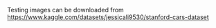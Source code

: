 Testing images can be downloaded from https://www.kaggle.com/datasets/jessicali9530/stanford-cars-dataset
